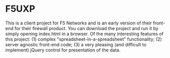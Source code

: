 F5UXP
=====
This is a client project for F5 Networks and is an early version of their front-end for their firewall product.  You can download the project and run it by simply opening index.html in a browser.  Of the many interesting features of this project: (1) complex "spreadsheet-in-a-spreadsheet" functionality; (2) server agnostic front-end code; (3) a very pleasing (and difficult to implement) jQuery control for presentation of the data.
